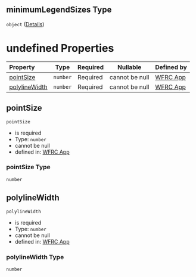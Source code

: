 ## minimumLegendSizes Type

`object` ([Details](config-properties-minimumlegendsizes.md))

# undefined Properties

| Property                        | Type     | Required | Nullable       | Defined by                                                                                                                                                                                         |
| :------------------------------ | -------- | -------- | -------------- | :------------------------------------------------------------------------------------------------------------------------------------------------------------------------------------------------- |
| [pointSize](#pointSize)         | `number` | Required | cannot be null | [WFRC App](config-properties-minimumlegendsizes-properties-pointsize.md "https&#x3A;//wfrc.org/wasatch-choice-map/config.schema.json#/properties/minimumLegendSizes/properties/pointSize")         |
| [polylineWidth](#polylineWidth) | `number` | Required | cannot be null | [WFRC App](config-properties-minimumlegendsizes-properties-polylinewidth.md "https&#x3A;//wfrc.org/wasatch-choice-map/config.schema.json#/properties/minimumLegendSizes/properties/polylineWidth") |

## pointSize




`pointSize`

-   is required
-   Type: `number`
-   cannot be null
-   defined in: [WFRC App](config-properties-minimumlegendsizes-properties-pointsize.md "https&#x3A;//wfrc.org/wasatch-choice-map/config.schema.json#/properties/minimumLegendSizes/properties/pointSize")

### pointSize Type

`number`

## polylineWidth




`polylineWidth`

-   is required
-   Type: `number`
-   cannot be null
-   defined in: [WFRC App](config-properties-minimumlegendsizes-properties-polylinewidth.md "https&#x3A;//wfrc.org/wasatch-choice-map/config.schema.json#/properties/minimumLegendSizes/properties/polylineWidth")

### polylineWidth Type

`number`
